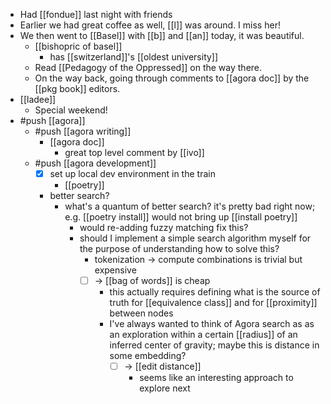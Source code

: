 - Had [[fondue]] last night with friends
- Earlier we had great coffee as well, [[l]] was around. I miss her!
- We then went to [[Basel]] with [[b]] and [[an]] today, it was beautiful.
  - [[bishopric of basel]]
    - has [[switzerland]]'s [[oldest university]]
  - Read [[Pedagogy of the Oppressed]] on the way there.
  - On the way back, going through comments to [[agora doc]] by the [[pkg book]] editors.
- [[ladee]]
  - Special weekend!
- #push [[agora]]
  - #push [[agora writing]]
    - [[agora doc]]
      - great top level comment by [[ivo]]
  - #push [[agora development]]
    - [x] set up local dev environment in the train
      - [[poetry]]
    - better search?
      - what's a quantum of better search? it's pretty bad right now; e.g. [[poetry install]] would not bring up [[install poetry]]
        - would re-adding fuzzy matching fix this?
        - should I implement a simple search algorithm myself for the purpose of understanding how to solve this?
          - tokenization -> compute combinations is trivial but expensive
          - [ ] -> [[bag of words]] is cheap
            - this actually requires defining what is the source of truth for [[equivalence class]] and for [[proximity]] between nodes
            - I've always wanted to think of Agora search as as an exploration within a certain [[radius]] of an inferred center of gravity; maybe this is distance in some embedding?
              - [ ] -> [[edit distance]]
                - seems like an interesting approach to explore next
